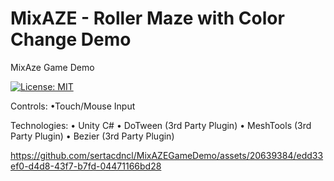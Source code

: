 # MixAZE - Roller Maze with Color Change Demo
MixAze Game Demo

[![License: MIT](https://img.shields.io/badge/License-MIT-yellow.svg)](https://opensource.org/licenses/MIT)


Controls:
•Touch/Mouse Input

Technologies:
• Unity C#
• DoTween (3rd Party Plugin)
• MeshTools (3rd Party Plugin)
• Bezier (3rd Party Plugin)




https://github.com/sertacdncl/MixAZEGameDemo/assets/20639384/edd33ef0-d4d8-43f7-b7fd-04471166bd28

